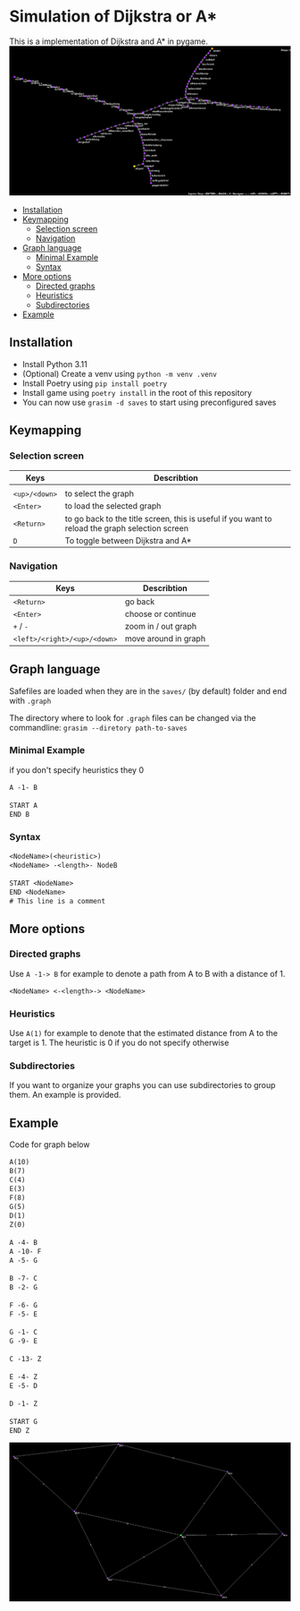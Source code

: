 <!-- omit in toc -->
# Simulation of Dijkstra or A*
This is a implementation of Dijkstra and A* in pygame.
![video of simulation](images/sbahn.gif)

- [Installation](#installation)
- [Keymapping](#keymapping)
  - [Selection screen](#selection-screen)
  - [Navigation](#navigation)
- [Graph language](#graph-language)
  - [Minimal Example](#minimal-example)
  - [Syntax](#syntax)
- [More options](#more-options)
  - [Directed graphs](#directed-graphs)
  - [Heuristics](#heuristics)
  - [Subdirectories](#subdirectories)
- [Example](#example)


## Installation
- Install Python 3.11
- (Optional) Create a venv using `python -m venv .venv`
- Install Poetry using `pip install poetry`
- Install game using `poetry install` in the root of this repository
- You can now use `grasim -d saves` to start using preconfigured saves

## Keymapping
### Selection screen
| Keys          | Describtion                                                                                     |
| ------------- | ----------------------------------------------------------------------------------------------- |
|               |                                                                                                 |
| `<up>/<down>` | to select the graph                                                                             |
| `<Enter>`     | to load the selected graph                                                                      |
| `<Return>`    | to go back to the title screen, this is useful if you want to reload the graph selection screen |
| `D`           | To toggle between Dijkstra and A*                                                               |

### Navigation
| Keys                         | Describtion          |
| ---------------------------- | -------------------- |
| `<Return>`                   | go back              |
| `<Enter>`                    | choose or continue   |
| `+` / `-`                    | zoom in / out graph  |
| `<left>/<right>/<up>/<down>` | move around in graph |


## Graph language
Safefiles are loaded when they are in the `saves/` (by default) folder and end with `.graph`

The directory where to look for `.graph` files can be changed via the commandline:
`grasim --diretory path-to-saves`

### Minimal Example
if you don't specify heuristics they 0
```
A -1- B

START A
END B
```

### Syntax
```
<NodeName>(<heuristic>)
<NodeName> -<length>- NodeB

START <NodeName>
END <NodeName>
# This line is a comment
```

## More options
### Directed graphs
Use `A -1-> B` for example to denote a path from A to B with a distance of 1.
```
<NodeName> <-<length>-> <NodeName>
```
### Heuristics
Use `A(1)` for example to denote that the estimated distance from A to the target is 1. 
The heuristic is 0 if you do not specify otherwise 

### Subdirectories
If you want to organize your graphs you can use subdirectories to group them. An example is provided.

## Example
Code for graph below
```
A(10)
B(7)
C(4)
E(3)
F(8)
G(5)
D(1)
Z(0)

A -4- B
A -10- F
A -5- G

B -7- C
B -2- G

F -6- G
F -5- E

G -1- C
G -9- E

C -13- Z

E -4- Z
E -5- D

D -1- Z

START G
END Z
```
![image of example graph](images/folien.png)
